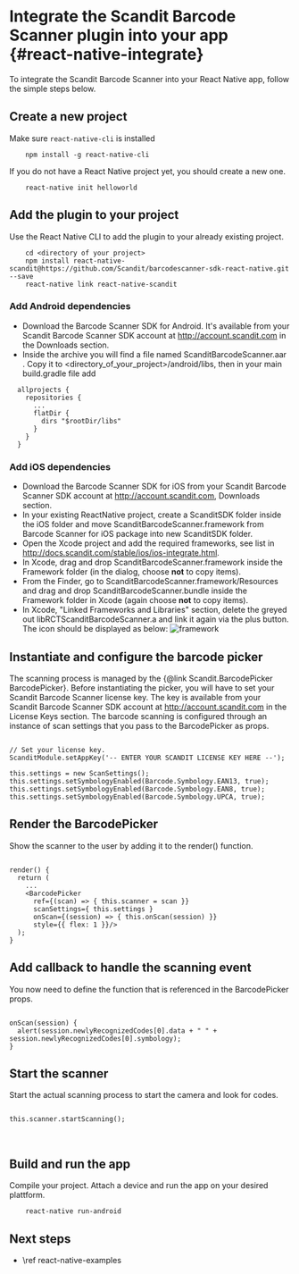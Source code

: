 Integrate the Scandit Barcode Scanner plugin into your app     {#react-native-integrate}
===================================

To integrate the Scandit Barcode Scanner into your React Native app, follow the simple steps below.

## Create a new project

Make sure `react-native-cli` is installed

~~~~~~~~~~~~~~~~~~~~~~~~~~~~~~~~~~~~{.java}
    npm install -g react-native-cli
~~~~~~~~~~~~~~~~~~~~~~~~~~~~~~~~~~~~

If you do not have a React Native project yet, you should create a new one.

~~~~~~~~~~~~~~~~~~~~~~~~~~~~~~~~~~~~{.java}
    react-native init helloworld
~~~~~~~~~~~~~~~~~~~~~~~~~~~~~~~~~~~~

## Add the plugin to your project

Use the React Native CLI to add the plugin to your already existing project.

~~~~~~~~~~~~~~~~~~~~~~~~~~~~~~~~~~~~{.java}
    cd <directory of your project>
    npm install react-native-scandit@https://github.com/Scandit/barcodescanner-sdk-react-native.git --save
    react-native link react-native-scandit
~~~~~~~~~~~~~~~~~~~~~~~~~~~~~~~~~~~~

### Add Android dependencies

- Download the Barcode Scanner SDK for Android. It's available from your Scandit Barcode Scanner SDK account at http://account.scandit.com in the Downloads section.
- Inside the archive you will find a file named ScanditBarcodeScanner.aar .
Copy it to <directory_of_your_project>/android/libs, then in your main build.gradle file add

~~~~~~~~~~~~~~~~~~~~~~~~~~~~~~~~~~~~{.java}
  allprojects {
    repositories {
      ...
      flatDir {
        dirs "$rootDir/libs"
      }
    }
  }
~~~~~~~~~~~~~~~~~~~~~~~~~~~~~~~~~~~~

### Add iOS dependencies

- Download the Barcode Scanner SDK for iOS from your Scandit Barcode Scanner SDK account at http://account.scandit.com, Downloads section.
- In your existing ReactNative project, create a ScanditSDK folder inside the iOS folder and move ScanditBarcodeScanner.framework from Barcode Scanner for iOS package into new ScanditSDK folder.
- Open the Xcode project and add the required frameworks, see list in http://docs.scandit.com/stable/ios/ios-integrate.html.
- In Xcode, drag and drop ScanditBarcodeScanner.framework inside the Framework folder (in the dialog, choose **not** to copy items).
- From the Finder, go to ScanditBarcodeScanner.framework/Resources and drag and drop ScanditBarcodeScanner.bundle inside the Framework folder in Xcode (again choose **not** to copy items).
- In Xcode, "Linked Frameworks and Libraries" section, delete the greyed out libRCTScanditBarcodeScanner.a and link it again via the plus button. The icon should be displayed as below:
![framework](img/ios/libs.png)

## Instantiate and configure the barcode picker

The scanning process is managed by the {@link Scandit.BarcodePicker BarcodePicker}. Before instantiating the picker, you will have to set your Scandit Barcode Scanner license key. The key is available from your Scandit Barcode Scanner SDK account at http://account.scandit.com in the License Keys section. The barcode scanning is configured through an instance of scan settings that you pass to the BarcodePicker as props.

~~~~~~~~~~~~~~~~{.java}

// Set your license key.
ScanditModule.setAppKey('-- ENTER YOUR SCANDIT LICENSE KEY HERE --');

this.settings = new ScanSettings();
this.settings.setSymbologyEnabled(Barcode.Symbology.EAN13, true);
this.settings.setSymbologyEnabled(Barcode.Symbology.EAN8, true);
this.settings.setSymbologyEnabled(Barcode.Symbology.UPCA, true);

~~~~~~~~~~~~~~~~


## Render the BarcodePicker

Show the scanner to the user by adding it to the render() function.

~~~~~~~~~~~~~~~~{.java}

render() {
  return (
    ...
    <BarcodePicker
      ref={(scan) => { this.scanner = scan }}
      scanSettings={ this.settings }
      onScan={(session) => { this.onScan(session) }}
      style={{ flex: 1 }}/>
  );
}

~~~~~~~~~~~~~~~~

## Add callback to handle the scanning event

You now need to define the function that is referenced in the BarcodePicker props.

~~~~~~~~~~~~~~~~{.java}

onScan(session) {
  alert(session.newlyRecognizedCodes[0].data + " " + session.newlyRecognizedCodes[0].symbology);
}

~~~~~~~~~~~~~~~~

## Start the scanner

Start the actual scanning process to start the camera and look for codes.

~~~~~~~~~~~~~~~~{.java}

this.scanner.startScanning();

~~~~~~~~~~~~~~~~

<br/>

## Build and run the app

Compile your project. Attach a device and run the app on your desired plattform.

~~~~~~~~~~~~~~~~~~~~~~~~~~~~~~~~~~~~{.java}
    react-native run-android
~~~~~~~~~~~~~~~~~~~~~~~~~~~~~~~~~~~~

## Next steps

* \ref react-native-examples
